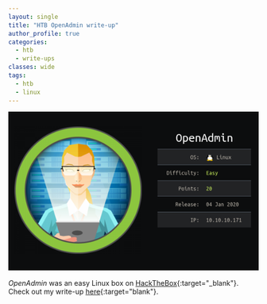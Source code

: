 ```yaml
---
layout: single
title: "HTB OpenAdmin write-up"
author_profile: true
categories: 
  - htb
  - write-ups
classes: wide
tags:
  - htb
  - linux
---
```


![OpenAdmin on HTB](/assets/images/openadmin_info.png)

*OpenAdmin* was an easy Linux box on [HackTheBox](https://www.hackthebox.eu/){:target="_blank"}. Check out my write-up [here](https://github.com/Muemmelmoehre/write-ups/blob/master/openadmin.pdf){:target="blank"}.

